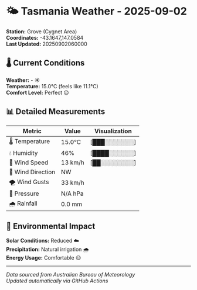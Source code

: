 # 🌤️ Tasmania Weather - 2025-09-02

**Station:** Grove (Cygnet Area)  
**Coordinates:** -43.1647,147.0584  
**Last Updated:** 20250902060000

## 🌡️ Current Conditions

**Weather:** - ☀️  
**Temperature:** 15.0°C (feels like 11.1°C)  
**Comfort Level:** Perfect 😌

## 📊 Detailed Measurements

| Metric | Value | Visualization |
|--------|-------|---------------|
| 🌡️ Temperature | 15.0°C | [███░░░░░░░] |
| 💧 Humidity | 46% | [████░░░░░░] |
| 💨 Wind Speed | 13 km/h | [██░░░░░░░░] |
| 🧭 Wind Direction | NW | |
| 🌪️ Wind Gusts | 33 km/h | |
| 🔽 Pressure | N/A hPa | |
| 🌧️ Rainfall | 0.0 mm | |

## 🌱 Environmental Impact

**Solar Conditions:** Reduced ☁️  
**Precipitation:** Natural irrigation 🌧️  
**Energy Usage:** Comfortable 😌

---
*Data sourced from Australian Bureau of Meteorology*  
*Updated automatically via GitHub Actions*
